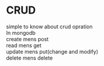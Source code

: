 <h1>CRUD</h1>

simple to know about crud opration <br/>
In mongodb <br/>
create mens post<br/>
read mens get<br/>
update mens put(change and modify)<br/>
delete mens delete
